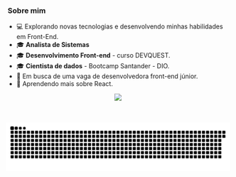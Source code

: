 


<h3>&nbsp;Sobre mim </h3>

- 💻 Explorando novas tecnologias e desenvolvendo minhas habilidades em Front-End.
- 🎓  **Analista de Sistemas**
- 🎓 **Desenvolvimento Front-end** - curso DEVQUEST.
- 🎓 **Cientista de dados** - Bootcamp Santander - DIO. 
- 💼 Em busca de uma vaga de desenvolvedora front-end júnior.
- 🌱 Aprendendo mais sobre React.

<p align="center">
  <a href="https://skillicons.dev">
    <img src="https://skillicons.dev/icons?i=html,css,js,figma,git,github,py,jest,react,sass" />
  </a>
</p>
</div>
 
 <br>
  

</div>

![Snake animation](https://github.com/talitaSalless/talitaSalless/blob/output/github-contribution-grid-snake.svg)

